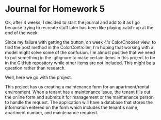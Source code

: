 # Journal for Homework 5

Ok, after 4 weeks, I decided to start the journal and add to it as I go because trying to recreate stuff later has been like playing catch-up at the end of the week. 

Since my failure with getting the button, on week 4's ColorChooser view, to find the post method in the ColorController, I'm hoping that working with a model might solve some of the confusion. I'm almost positive that we need to put something in the .gitignore to make certain items in this project to be in the GitHub repository while other items are not included. This might be a question rather than research.

Well, here we go with the project. 

This project has us creating a maintenance form for an apartment/rental environment. When a tenant has a maintenance issue, the tenant fills out the online form and submits it for management or the maintenance person to handle the request. The application will have a database that stores the information entered on the form which includes the tenant's name, apartment number, and maintenance required.